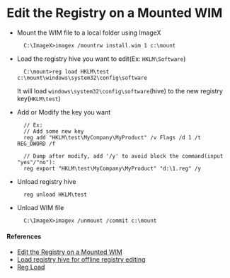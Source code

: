 
# Edit the Registry on a Mounted WIM

* Mount the WIM file to a local folder using ImageX

        C:\ImageX>imagex /mountrw install.wim 1 c:\mount

* Load the registry hive you want to edit(Ex: `HKLM\Software`)

        C:\mount>reg load HKLM\test c:\mount\windows\system32\config\software

    It will load `windows\system32\config\software`(hive) to the new registry key(`HKLM\test`)

* Add or Modify the key you want

        // Ex:
        // Add some new key
        reg add "HKLM\test\MyCompany\MyProduct" /v Flags /d 1 /t REG_DWORD /f

        // Dump after modify, add '/y' to avoid block the command(input "yes"/"no"):
        reg export "HKLM\test\MyCompany\MyProduct" "d:\1.reg" /y

* Unload registry hive

        reg unload HKLM\test

* Unload WIM file

        C:\ImageX>imagex /unmount /commit c:\mount

#### References
* [Edit the Registry on a Mounted WIM](http://blogs.technet.com/b/migreene/archive/2006/12/07/edit-the-registry-on-a-mounted-wim.aspx)
* [Load registry hive for offline registry editing](http://smallvoid.com/article/winnt-offline-registry-edit.html)
* [Reg Load](https://technet.microsoft.com/en-us/library/cc742053.aspx)
